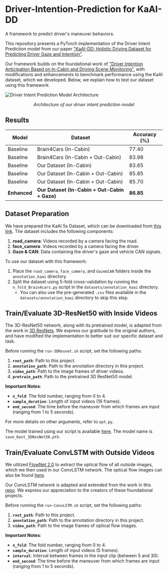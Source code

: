 # Driver-Intention-Prediction for KaAI-DD
A framework to predict driver's maneuver behaviors.

This repository presents a PyTorch implementation of the Driver Intent Prediction model from our paper ["KaAI-DD: Holistic Driving Dataset for Predicting Driver Gaze and Intention"](insert-link-to-your-paper).

Our framework builds on the foundational work of ["Driver Intention Anticipation Based on In-Cabin and Driving Scene Monitoring"](https://arxiv.org/pdf/2006.11557.pdf), with modifications and enhancements to benchmark performance using the KaAI dataset, which we developed. Below, we explain how to test our dataset using this framework.

![Driver Intent Prediction Model Architecture](https://github.com/user-attachments/assets/0b041f1e-afc6-480e-ac02-01a4278ca91b)  
<p align="center"><i>Architecture of our driver intent prediction model</i></p>

## Results

| Model          | Dataset                                   | Accuracy (%) |
|----------------|-------------------------------------------|--------------|
| Baseline       | Brain4Cars (In-Cabin)                     | 77.40        |
| Baseline       | Brain4Cars (In-Cabin + Out-Cabin)         | 83.98        |
| Baseline       | Our Dataset (In-Cabin)                    | 83.65        |
| Baseline       | Our Dataset (In-Cabin + Out-Cabin)        | 85.85        |
| Baseline       | Our Dataset (In-Cabin + Out-Cabin)        | 85.70        |
| **Enhanced**   | **Our Dataset (In-Cabin + Out-Cabin + Gaze)** | **86.85**    |


## Dataset Preparation

We have prepared the KaAI 5s Dataset, which can be downloaded from [this link](https://drive.google.com/drive/folders/1R4jd6eZb6MOGuZ-I4O60faz6FsRx9elY?usp=drive_link). The dataset includes the following components:

1. **road_camera**: Videos recorded by a camera facing the road.
2. **face_camera**: Videos recorded by a camera facing the driver.
3. **Gaze & CAN**: Data containing the driver's gaze and vehicle CAN signals.

To use our dataset with this framework:

1. Place the `road_camera`, `face_camera`, and `Gaze&CAN` folders inside the `annotation_kaai` directory.
2. Split the dataset using 5-fold cross-validation by running the `n_fold_Brain4cars.py` script in the `datasets/annotation_kaai` directory.
   - You can also use the pre-generated `.csv` files available in the `datasets/annotation_kaai` directory to skip this step.

## Train/Evaluate 3D-ResNet50 with Inside Videos

The 3D-ResNet50 network, along with its pretrained model, is adapted from the work in [3D ResNets](https://github.com/kenshohara/3D-ResNets-PyTorch). We express our gratitude to the original authors, and have modified the implementation to better suit our specific dataset and task.

Before running the `run-3DResnet.sh` script, set the following paths:

1. **`root_path`**: Path to this project.
2. **`annotation_path`**: Path to the annotation directory in this project.
3. **`video_path`**: Path to the image frames of driver videos.
4. **`pretrain_path`**: Path to the pretrained 3D ResNet50 model.

**Important Notes**:

- **`n_fold`**: The fold number, ranging from 0 to 4.
- **`sample_duration`**: Length of input videos (16 frames).
- **`end_second`**: The time before the maneuver from which frames are input (ranging from 1 to 5 seconds).

For more details on other arguments, refer to `opt.py`.

The model trained using our script is available [here](https://bwstaff-my.sharepoint.com/:f:/g/personal/yao_rong_bwstaff_de/EpmuNb3eB7hPgv2DmeBrQ1ABqgQ6uInXudrpfQQyPgmJZA?e=RimExC). The model name is `save_best_3DResNet50.pth`.

## Train/Evaluate ConvLSTM with Outside Videos

We utilized [FlowNet 2.0](https://github.com/NVIDIA/flownet2-pytorch) to extract the optical flow of all outside images, which we then used in our ConvLSTM network. The optical flow images can also be found [here](https://bwstaff-my.sharepoint.com/:f:/g/personal/yao_rong_bwstaff_de/EpmuNb3eB7hPgv2DmeBrQ1ABqgQ6uInXudrpfQQyPgmJZA?e=RimExC).

Our ConvLSTM network is adapted and extended from the work in this [repo](https://github.com/automan000/Convolutional_LSTM_PyTorch). We express our appreciation to the creators of these foundational projects.

Before running the `run-ConvLSTM.sh` script, set the following paths:

1. **`root_path`**: Path to this project.
2. **`annotation_path`**: Path to the annotation directory in this project.
3. **`video_path`**: Path to the image frames of optical flow images.

**Important Notes**:

- **`n_fold`**: The fold number, ranging from 0 to 4.
- **`sample_duration`**: Length of input videos (5 frames).
- **`interval`**: Interval between frames in the input clip (between 5 and 30).
- **`end_second`**: The time before the maneuver from which frames are input (ranging from 1 to 5 seconds).

